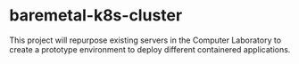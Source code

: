 # baremetal-k8s-cluster
This project will repurpose existing servers in the Computer Laboratory to create a prototype environment to deploy different containered applications. 
